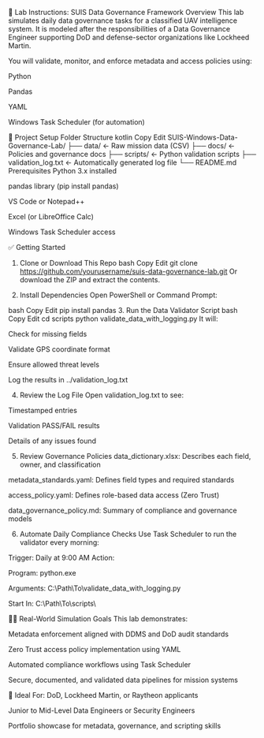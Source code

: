 🧪 Lab Instructions: SUIS Data Governance Framework
Overview
This lab simulates daily data governance tasks for a classified UAV intelligence system. It is modeled after the responsibilities of a Data Governance Engineer supporting DoD and defense-sector organizations like Lockheed Martin.

You will validate, monitor, and enforce metadata and access policies using:

Python

Pandas

YAML

Windows Task Scheduler (for automation)

📁 Project Setup
Folder Structure
kotlin
Copy
Edit
SUIS-Windows-Data-Governance-Lab/
├── data/                   ← Raw mission data (CSV)
├── docs/                   ← Policies and governance docs
├── scripts/                ← Python validation scripts
├── validation_log.txt      ← Automatically generated log file
└── README.md
Prerequisites
Python 3.x installed

pandas library (pip install pandas)

VS Code or Notepad++

Excel (or LibreOffice Calc)

Windows Task Scheduler access

✅ Getting Started
1. Clone or Download This Repo
bash
Copy
Edit
git clone https://github.com/yourusername/suis-data-governance-lab.git
Or download the ZIP and extract the contents.

2. Install Dependencies
Open PowerShell or Command Prompt:

bash
Copy
Edit
pip install pandas
3. Run the Data Validator Script
bash
Copy
Edit
cd scripts
python validate_data_with_logging.py
It will:

Check for missing fields

Validate GPS coordinate format

Ensure allowed threat levels

Log the results in ../validation_log.txt

4. Review the Log File
Open validation_log.txt to see:

Timestamped entries

Validation PASS/FAIL results

Details of any issues found

5. Review Governance Policies
data_dictionary.xlsx: Describes each field, owner, and classification

metadata_standards.yaml: Defines field types and required standards

access_policy.yaml: Defines role-based data access (Zero Trust)

data_governance_policy.md: Summary of compliance and governance models

6. Automate Daily Compliance Checks
Use Task Scheduler to run the validator every morning:

Trigger: Daily at 9:00 AM
Action:

Program: python.exe

Arguments: C:\Path\To\validate_data_with_logging.py

Start In: C:\Path\To\scripts\

🧑‍💼 Real-World Simulation Goals
This lab demonstrates:

Metadata enforcement aligned with DDMS and DoD audit standards

Zero Trust access policy implementation using YAML

Automated compliance workflows using Task Scheduler

Secure, documented, and validated data pipelines for mission systems

🧠 Ideal For:
DoD, Lockheed Martin, or Raytheon applicants

Junior to Mid-Level Data Engineers or Security Engineers

Portfolio showcase for metadata, governance, and scripting skills


